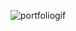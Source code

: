 ![portfoliogif](https://github.com/sibergold/Portfolio/assets/111015033/5ffb1f95-4d8e-4274-b7f0-8675f2b20c01)
